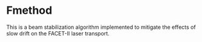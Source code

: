 # Fmethod
This is a beam stabilization algorithm implemented to mitigate the effects of slow drift on the FACET-II laser transport.
